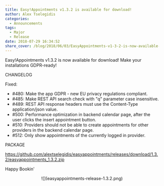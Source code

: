 ```yaml
---
title: Easy!Appointments v1.3.2 is available for download!
author: Alex Tselegidis
categories:
  - Announcements
tags:
  - Major
  - Release
date: 2018-07-29 16:34:52
share_cover: /blog/2018/06/03/EasyAppointments-v1-3-2-is-now-available-for-download/easyappointments-release-1.3.2.png
---
```


Easy!Appointments v1.3.2 is now available for download! Make your installations GDPR-ready!


CHANGELOG

Fixed:

- #480: Make the app GDPR - new EU privacy regulations compliant.
- #485: Make REST API search check with "q" parameter case insensitive. 
- #489: REST API response headers must use the Content-Type application/json value.
- #500: Performance optimization in backend calendar page, after the user clicks the insert appointment button.
- #510: Providers should not be able to create appointments for other providers in the backend calendar page.
- #512: Only show appointments of the currently logged in provider.

PACKAGE 

https://github.com/alextselegidis/easyappointments/releases/download/1.3.2/easyappointments_1.3.2.zip

Happy Bookin'

<center>
![](easyappointments-release-1.3.2.png)
</center> 
